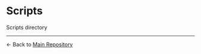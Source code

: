 # Scripts

Scripts directory

---

← Back to [Main Repository](../../../docs/standards/UNIFIED_STANDARDS.md)
